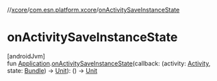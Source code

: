 //[xcore](../../index.md)/[com.esn.platform.xcore](index.md)/[onActivitySaveInstanceState](on-activity-save-instance-state.md)

# onActivitySaveInstanceState

[androidJvm]\
fun [Application](https://developer.android.com/reference/kotlin/android/app/Application.html).[onActivitySaveInstanceState](on-activity-save-instance-state.md)(callback: (activity: [Activity](https://developer.android.com/reference/kotlin/android/app/Activity.html), state: [Bundle](https://developer.android.com/reference/kotlin/android/os/Bundle.html)) -&gt; [Unit](https://kotlinlang.org/api/latest/jvm/stdlib/kotlin/-unit/index.html)): () -&gt; [Unit](https://kotlinlang.org/api/latest/jvm/stdlib/kotlin/-unit/index.html)
